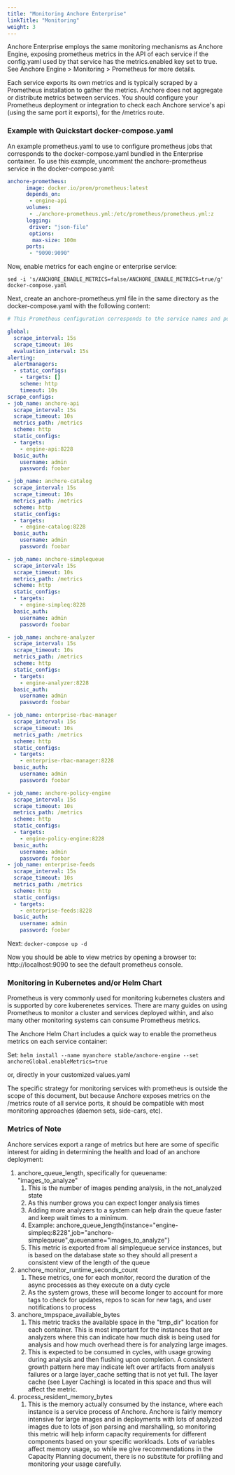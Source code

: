 ```yaml
---
title: "Monitoring Anchore Enterprise"
linkTitle: "Monitoring"
weight: 3
---
```


Anchore Enterprise employs the same monitoring mechanisms as Anchore Engine, exposing prometheus metrics in the API of each service if the config.yaml used by that service has the metrics.enabled key set to true. See Anchore Engine > Monitoring > Prometheus for more details.

Each service exports its own metrics and is typically scraped by a Prometheus installation to gather the metrics. Anchore does not aggregate or distribute metrics between services. You should configure your Prometheus deployment or integration to check each Anchore service's api (using the same port it exports), for the /metrics route.

### Example with Quickstart docker-compose.yaml

An example prometheus.yaml to use to configure prometheus jobs that corresponds to the docker-compose.yaml bundled in the Enterprise container. To use this example, uncomment the anchore-prometheus service in the docker-compose.yaml:

```YAML
anchore-prometheus:
      image: docker.io/prom/prometheus:latest
      depends_on:
       - engine-api
      volumes:
       - ./anchore-prometheus.yml:/etc/prometheus/prometheus.yml:z
      logging:
       driver: "json-file"
       options:
        max-size: 100m
      ports:
       - "9090:9090"
```

Now, enable metrics for each engine or enterprise service:

`sed -i 's/ANCHORE_ENABLE_METRICS=false/ANCHORE_ENABLE_METRICS=true/g' docker-compose.yaml`

Next, create an anchore-prometheus.yml file in the same directory as the docker-compose.yaml with the following content:

```YAML
# This Prometheus configuration corresponds to the service names and ports in the docker-compose.yaml provided in the Enterprise docker image. Adjust names and ports accordingly for other environments.

global:
  scrape_interval: 15s
  scrape_timeout: 10s
  evaluation_interval: 15s
alerting:
  alertmanagers:
  - static_configs:
    - targets: []
    scheme: http
    timeout: 10s
scrape_configs:
- job_name: anchore-api
  scrape_interval: 15s
  scrape_timeout: 10s
  metrics_path: /metrics
  scheme: http
  static_configs:
  - targets:
    - engine-api:8228
  basic_auth:
    username: admin
    password: foobar

- job_name: anchore-catalog
  scrape_interval: 15s
  scrape_timeout: 10s
  metrics_path: /metrics
  scheme: http
  static_configs:
  - targets:
    - engine-catalog:8228
  basic_auth:
    username: admin
    password: foobar

- job_name: anchore-simplequeue
  scrape_interval: 15s
  scrape_timeout: 10s
  metrics_path: /metrics
  scheme: http
  static_configs:
  - targets:
    - engine-simpleq:8228
  basic_auth:
    username: admin
    password: foobar

- job_name: anchore-analyzer
  scrape_interval: 15s
  scrape_timeout: 10s
  metrics_path: /metrics
  scheme: http
  static_configs:
  - targets:
    - engine-analyzer:8228
  basic_auth:
    username: admin
    password: foobar

- job_name: enterprise-rbac-manager
  scrape_interval: 15s
  scrape_timeout: 10s
  metrics_path: /metrics
  scheme: http
  static_configs:
  - targets:
    - enterprise-rbac-manager:8228
  basic_auth:
    username: admin
    password: foobar

- job_name: anchore-policy-engine
  scrape_interval: 15s
  scrape_timeout: 10s
  metrics_path: /metrics
  scheme: http
  static_configs:
  - targets:
    - engine-policy-engine:8228
  basic_auth:
    username: admin
    password: foobar
- job_name: enterprise-feeds
  scrape_interval: 15s
  scrape_timeout: 10s
  metrics_path: /metrics
  scheme: http
  static_configs:
  - targets:
    - enterprise-feeds:8228
  basic_auth:
    username: admin
    password: foobar
```

Next: `docker-compose up -d`

Now you should be able to view metrics by opening a browser to: http://localhost:9090 to see the default prometheus console.

### Monitoring in Kubernetes and/or Helm Chart

Prometheus is very commonly used for monitoring kubernetes clusters and is supported by core kuberenetes services. There are many guides on using Prometheus to monitor a cluster and services deployed within, and also many other monitoring systems can consume Prometheus metrics.

The Anchore Helm Chart includes a quick way to enable the prometheus metrics on each service container:

Set: `helm install --name myanchore stable/anchore-engine --set anchoreGlobal.enableMetrics=true`

or, directly in your customized values.yaml

The specific strategy for monitoring services with prometheus is outside the scope of this document, but because Anchore exposes metrics on the /metrics route of all service ports, it should be compatible with most monitoring approaches (daemon sets, side-cars, etc).

### Metrics of Note

Anchore services export a range of metrics but here are some of specific interest for aiding in determining the health and load of an anchore deployment:

1. anchore_queue_length, specifically for queuename: "images_to_analyze"
    1. This is the number of images pending analysis, in the not_analyzed state
    2. As this number grows you can expect longer analysis times
    3. Adding more analyzers to a system can help drain the queue faster and keep wait times to a minimum.
    4. Example: anchore_queue_length{instance="engine-simpleq:8228",job="anchore-simplequeue",queuename="images_to_analyze"}
    5. This metric is exported from all simplequeue service instances, but is based on the database state so they should all present a consistent view of the length of the queue
2. anchore_monitor_runtime_seconds_count
    1. These metrics, one for each monitor, record the duration of the async processes as they execute on a duty cycle
    2. As the system grows, these will become longer to account for more tags to check for updates, repos to scan for new tags, and user notifications to process
3. anchore_tmpspace_available_bytes
    1. This metric tracks the available space in the "tmp_dir" location for each container. This is most important for the instances that are analyzers where this can indicate how much disk is being used for analysis and how much overhead there is for analyzing large images.
    2. This is expected to be consumed in cycles, with usage growing during analysis and then flushing upon completion. A consistent growth pattern here may indicate left over artifacts from analysis failures or a large layer_cache setting that is not yet full. The layer cache (see Layer Caching) is located in this space and thus will affect the metric.
4. process_resident_memory_bytes
    1. This is the memory actually consumed by the instance, where each instance is a service process of Anchore. Anchore is fairly memory intensive for large images and in deployments with lots of analyzed images due to lots of json parsing and marshalling, so monitoring this metric will help inform capacity requirements for different components based on your specific workloads. Lots of variables affect memory usage, so while we give recommendations in the Capacity Planning document, there is no substitute for profiling and monitoring your usage carefully.
